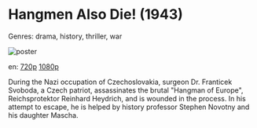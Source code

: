 # Hangmen Also Die! (1943)

Genres: drama, history, thriller, war

![poster](http://image.tmdb.org/t/p/w500/n10wraCZWluEoKjkdjns1pV8rSj.jpg)

en:
  [720p](magnet:?xt=urn:btih:45F22246E382D3DCEC282FC376A5AA1C3020B9AE&tr=udp://glotorrents.pw:6969/announce&tr=udp://tracker.opentrackr.org:1337/announce&tr=udp://torrent.gresille.org:80/announce&tr=udp://tracker.openbittorrent.com:80&tr=udp://tracker.coppersurfer.tk:6969&tr=udp://tracker.leechers-paradise.org:6969&tr=udp://p4p.arenabg.ch:1337&tr=udp://tracker.internetwarriors.net:1337)
  [1080p](magnet:?xt=urn:btih:A6594ED5B3911845EEAF65964FB0E8ACA3C605CA&tr=udp://glotorrents.pw:6969/announce&tr=udp://tracker.opentrackr.org:1337/announce&tr=udp://torrent.gresille.org:80/announce&tr=udp://tracker.openbittorrent.com:80&tr=udp://tracker.coppersurfer.tk:6969&tr=udp://tracker.leechers-paradise.org:6969&tr=udp://p4p.arenabg.ch:1337&tr=udp://tracker.internetwarriors.net:1337)
  


During the Nazi occupation of Czechoslovakia, surgeon Dr. Franticek Svoboda, a Czech patriot, assassinates the brutal "Hangman of Europe", Reichsprotektor Reinhard Heydrich, and is wounded in the process. In his attempt to escape, he is helped by history professor Stephen Novotny and his daughter Mascha.